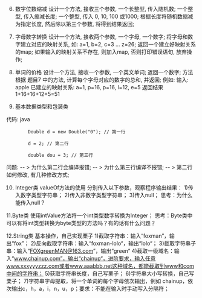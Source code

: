 6. 数字位数缩减
设计一个方法, 接收三个参数, 一个长整型, 传入随机数; 一个整型, 传入缩减长度; 一个整型, 传入 0, 10, 100 或1000;
根据长度将随机数缩减为指定长度,  然后除以第三个参数, 将得到结果返回; 

7. 字母数字转换
设计一个方法, 接收两个参数, 一个字母, 一个数字;
将字母和数字建立对应的映射关系, 如: a=1, b=2, c=3 ... z=26;
返回一个建立好映射关系的map;
如果输入的映射关系不存在, 则加入map, 否则打印错误语句, 放弃操作;

8. 单词的价格
设计一个方法, 接收一个参数, 一个英文单词; 返回一个数字;
方法根据 题目7 中的方法, 计算每个字母对应的数字的总和, 并返回; 
例如: 
输入: apple
已建立的映射关系: a=1, p=16, p=16, l=12, e=5
返回结果 1+16+16+12+5=51

9. 基本数据类型和包装类

代码:
java
```
        Double d = new Double("0"); // 第一行
        
        d = 2; // 第二行

        double dou = 3; // 第三行
```
问题:
-- > 为什么第二行会编译报错;
-- > 为什么第三行编译不报错;
-- > 第二行如何修改, 有几种修改方式;

10. Integer类 valueOf方法的使用
分别传入以下参数，观察程序输出结果：
1)传入数字类型字符串；
2)传入非数字类型字符串；
3)传入null；
思考：为什么能传入null？

11.Byte类 使用intValue方法将一个int类型数字转换为Integer；
思考：Byte类中可以有将int类型转换为byte类型的方法吗？有的话有什么问题？

12.String类 基本操作，自己实现栗子
1)截取字符串：输入“foxman”，输出“fox”；
2)反向截取字符串：输入“foxman-lolo“，输出“lolo“；
3)截取字符串子串：输入“FOXgreenMAN@163.com”，输出“green“
4)截取一级域名：输入“www.chainup.com”，输出“chainup“，进阶要求，输入任意www.xxxyyyzzz.com或者www.aaabbb.net这种域名，都能截取到www和com中间的字符串；
5)获取字符串长度，自己写栗子；
6)字符串大小写转换，自己写栗子；
7)字符串字母提取，将一个单词的每个字母依次输出，例如 chainup，依次输出c，h，a，i，n，u，p；要求：不能在输入时手动写入分隔符；